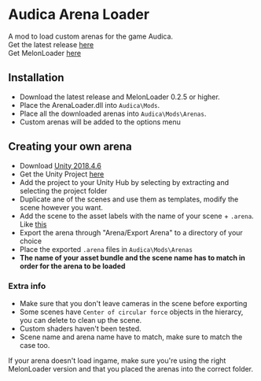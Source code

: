 # Audica Arena Loader

A mod to load custom arenas for the game Audica.  
Get the latest release [here](https://github.com/octoberU/Arena-Loader/releases/latest)  
Get MelonLoader [here](https://github.com/HerpDerpinstine/MelonLoader/releases/latest)  

## Installation

* Download the latest release and MelonLoader 0.2.5 or higher.
* Place the ArenaLoader.dll into `Audica\Mods`.
* Place all the downloaded arenas into `Audica\Mods\Arenas`.
* Custom arenas will be added to the options menu

## Creating your own arena

* Download [Unity 2018.4.6](https://unity3d.com/get-unity/download/archive)
* Get the Unity Project [here](https://drive.google.com/file/d/1yw6wXblnhMXYsovsKcvuuAQA_nQ0TmCP/view?usp=sharing)
* Add the project to your Unity Hub by selecting by extracting and selecting the project folder
* Duplicate ane of the scenes and use them as templates, modify the scene however you want.
* Add the scene to the asset labels with the name of your scene + `.arena`. Like [this](https://i.imgur.com/uxczfuz.png)
* Export the arena through "Arena/Export Arena" to a directory of your choice
* Place the exported `.arena` files in `Audica\Mods\Arenas`
* **The name of your asset bundle and the scene name has to match in order for the arena to be loaded**

### Extra info

* Make sure that you don't leave cameras in the scene before exporting
* Some scenes have `Center of circular force` objects in the hierarcy, you can delete to clean up the scene.
* Custom shaders haven't been tested.
* Scene name and arena name have to match, make sure to match the case too.

If your arena doesn't load ingame, make sure you're using the right MelonLoader version and that you placed the arenas into the correct folder.
